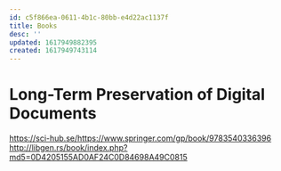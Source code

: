 ```yaml
---
id: c5f866ea-0611-4b1c-80bb-e4d22ac1137f
title: Books
desc: ''
updated: 1617949882395
created: 1617949743114
---
```


# Long-Term Preservation of Digital Documents 

https://sci-hub.se/https://www.springer.com/gp/book/9783540336396
http://libgen.rs/book/index.php?md5=0D4205155AD0AF24C0D84698A49C0815


